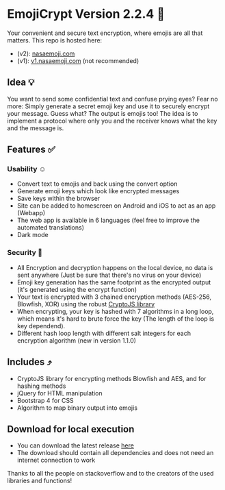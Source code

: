 # EmojiCrypt Version 2.2.4 🌈

Your convenient and secure text encryption, where emojis are all that matters.
This repo is hosted here:

- (v2): [nasaemoji.com](https://nasaemoji.com)
- (v1): [v1.nasaemoji.com](https://v1.nasaemoji.com) (not recommended)

## Idea 💡

You want to send some confidential text and confuse prying eyes?
Fear no more: Simply generate a secret emoji key and use it to securely encrypt your message.
Guess what? The output is emojis too!
The idea is to implement a protocol where only you and the receiver knows what the key and the message is.

## Features ✅

### Usability ☺️

- Convert text to emojis and back using the convert option
- Generate emoji keys which look like encrypted messages
- Save keys within the browser
- Site can be added to homescreen on Android and iOS to act as an app (Webapp)
- The web app is available in 6 languages (feel free to improve the automated translations)
- Dark mode

### Security 🔐

- All Encryption and decryption happens on the local device, no data is sent anywhere (Just be sure that there's no virus on your device)
- Emoji key generation has the same footprint as the encrypted output (it's generated using the encrypt function)
- Your text is encrypted with 3 chained encryption methods (AES-256, Blowfish, XOR) using the robust [CryptoJS library]( https://cryptojs.gitbook.io/docs)
- When encrypting, your key is hashed with 7 algorithms in a long loop, which means it's hard to brute force the key (The length of the loop is key dependend).
- Different hash loop length with different salt integers for each encryption algorithm (new in version 1.1.0)

## Includes ⤴️

- CryptoJS library for encrypting methods Blowfish and AES, and for hashing methods
- jQuery for HTML manipulation
- Bootstrap 4 for CSS
- Algorithm to map binary output into emojis

## Download for local execution

- You can download the latest release [here](https://github.com/mqxym/EmojiCrypt/releases)
- The download should contain all dependencies and does not need an internet connection to work

Thanks to all the people on stackoverflow and to the creators of the used libraries and functions!
